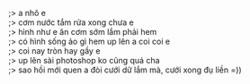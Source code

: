 ;> a nhô e<br>
;> cơm nước tắm rửa xong chưa e<br>
;> hình như e ăn cơm sớm lắm phải hem<br>
;> có hình sống ảo gì hem up lên a coi coi e<br>
;> coi nay tròn hay gầy e<br>
;> up lên sài photoshop ko cũng quá cha<br>
;> sao hồi mới quen a đòi cưới dữ lắm mà, cưới xong đụ liền =))
